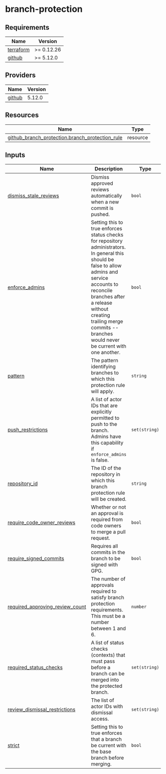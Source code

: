 # branch-protection

## Requirements

| Name | Version |
|------|---------|
| <a name="requirement_terraform"></a> [terraform](#requirement\_terraform) | >= 0.12.26 |
| <a name="requirement_github"></a> [github](#requirement\_github) | >= 5.12.0 |

## Providers

| Name | Version |
|------|---------|
| <a name="provider_github"></a> [github](#provider\_github) | 5.12.0 |

## Resources

| Name | Type |
|------|------|
| [github_branch_protection.branch_protection_rule](https://registry.terraform.io/providers/integrations/github/latest/docs/resources/branch_protection) | resource |

## Inputs

| Name | Description | Type | Default | Required |
|------|-------------|------|---------|:--------:|
| <a name="input_dismiss_stale_reviews"></a> [dismiss\_stale\_reviews](#input\_dismiss\_stale\_reviews) | Dismiss approved reviews automatically when a new commit is pushed. | `bool` | `true` | no |
| <a name="input_enforce_admins"></a> [enforce\_admins](#input\_enforce\_admins) | Setting this to true enforces status checks for repository administrators. In general this should be false to allow admins and service accounts to reconcile branches after a release without creating trailing merge commits -- branches would never be current with one another. | `bool` | `true` | no |
| <a name="input_pattern"></a> [pattern](#input\_pattern) | The pattern identifying branches to which this protection rule will apply. | `string` | n/a | yes |
| <a name="input_push_restrictions"></a> [push\_restrictions](#input\_push\_restrictions) | A list of actor IDs that are explicitly permitted to push to the branch. Admins have this capability if `enforce_admins` is false. | `set(string)` | `[]` | no |
| <a name="input_repository_id"></a> [repository\_id](#input\_repository\_id) | The ID of the repository in which this branch protection rule will be created. | `string` | n/a | yes |
| <a name="input_require_code_owner_reviews"></a> [require\_code\_owner\_reviews](#input\_require\_code\_owner\_reviews) | Whether or not an approval is required from code owners to merge a pull request. | `bool` | `true` | no |
| <a name="input_require_signed_commits"></a> [require\_signed\_commits](#input\_require\_signed\_commits) | Requires all commits in the branch to be signed with GPG. | `bool` | `true` | no |
| <a name="input_required_approving_review_count"></a> [required\_approving\_review\_count](#input\_required\_approving\_review\_count) | The number of approvals required to satisfy branch protection requirements. This must be a number between 1 and 6. | `number` | `1` | no |
| <a name="input_required_status_checks"></a> [required\_status\_checks](#input\_required\_status\_checks) | A list of status checks (contexts) that must pass before a branch can be merged into the protected branch. | `set(string)` | `[]` | no |
| <a name="input_review_dismissal_restrictions"></a> [review\_dismissal\_restrictions](#input\_review\_dismissal\_restrictions) | The list of actor IDs with dismissal access. | `set(string)` | `[]` | no |
| <a name="input_strict"></a> [strict](#input\_strict) | Setting this to true enforces that a branch be current with the base branch before merging. | `bool` | `true` | no |
